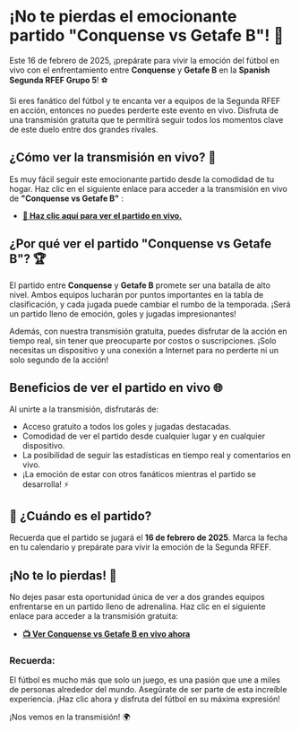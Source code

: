 # ¡No te pierdas el emocionante partido "Conquense vs Getafe B"! 🌟

Este 16 de febrero de 2025, ¡prepárate para vivir la emoción del fútbol en vivo con el enfrentamiento entre **Conquense** y **Getafe B** en la **Spanish Segunda RFEF Grupo 5**! ⚽

Si eres fanático del fútbol y te encanta ver a equipos de la Segunda RFEF en acción, entonces no puedes perderte este evento en vivo. Disfruta de una transmisión gratuita que te permitirá seguir todos los momentos clave de este duelo entre dos grandes rivales.

## ¿Cómo ver la transmisión en vivo? 🎥

Es muy fácil seguir este emocionante partido desde la comodidad de tu hogar. Haz clic en el siguiente enlace para acceder a la transmisión en vivo de **"Conquense vs Getafe B"** :

- [**🔴 Haz clic aquí para ver el partido en vivo.**](https://tinyurl.com/livestreamfreeo?st=Conquense+vs+Getafe+B&si=ghc)

## ¿Por qué ver el partido "Conquense vs Getafe B"? 🏆

El partido entre **Conquense** y **Getafe B** promete ser una batalla de alto nivel. Ambos equipos lucharán por puntos importantes en la tabla de clasificación, y cada jugada puede cambiar el rumbo de la temporada. ¡Será un partido lleno de emoción, goles y jugadas impresionantes!

Además, con nuestra transmisión gratuita, puedes disfrutar de la acción en tiempo real, sin tener que preocuparte por costos o suscripciones. ¡Solo necesitas un dispositivo y una conexión a Internet para no perderte ni un solo segundo de la acción!

## Beneficios de ver el partido en vivo 🌐

Al unirte a la transmisión, disfrutarás de:

- Acceso gratuito a todos los goles y jugadas destacadas.
- Comodidad de ver el partido desde cualquier lugar y en cualquier dispositivo.
- La posibilidad de seguir las estadísticas en tiempo real y comentarios en vivo.
- ¡La emoción de estar con otros fanáticos mientras el partido se desarrolla! ⚡

## 📅 ¿Cuándo es el partido?

Recuerda que el partido se jugará el **16 de febrero de 2025**. Marca la fecha en tu calendario y prepárate para vivir la emoción de la Segunda RFEF.

## ¡No te lo pierdas! 📲

No dejes pasar esta oportunidad única de ver a dos grandes equipos enfrentarse en un partido lleno de adrenalina. Haz clic en el siguiente enlace para acceder a la transmisión gratuita:

- [**📺 Ver Conquense vs Getafe B en vivo ahora**](https://tinyurl.com/livestreamfreeo?st=Conquense+vs+Getafe+B&si=ghc)

### Recuerda:

El fútbol es mucho más que solo un juego, es una pasión que une a miles de personas alrededor del mundo. Asegúrate de ser parte de esta increíble experiencia. ¡Haz clic ahora y disfruta del fútbol en su máxima expresión!

¡Nos vemos en la transmisión! 🌍
